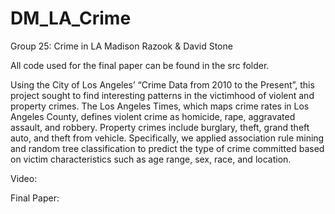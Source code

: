 # DM_LA_Crime
Group 25: Crime in LA
Madison Razook & David Stone

All code used for the final paper can be found in the src folder.

Using the City of Los Angeles’ “Crime Data from 2010 to the Present”, this project sought 
to find interesting patterns in the victimhood of violent and property crimes. 
The Los Angeles Times, which maps crime rates in Los Angeles County, defines violent crime 
as homicide, rape, aggravated assault, and robbery. 
Property crimes include burglary, theft, grand theft auto, and theft from vehicle. 
Specifically, we applied association rule mining and random tree classification 
to predict the type of crime committed based on victim characteristics such as age range, sex, race, and location.

Video:

Final Paper:

